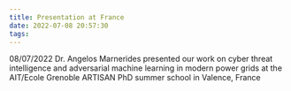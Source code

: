 ```yaml
---
title: Presentation at France
date: 2022-07-08 20:57:30
tags:
---
```

08/07/2022 Dr. Angelos Marnerides presented our work on cyber threat intelligence and adversarial machine learning in modern power grids at the AIT/Ecole Grenoble ARTISAN PhD summer school in Valence, France